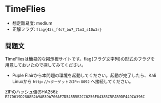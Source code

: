 # TimeFlies

- 想定難易度: medium
- 正解フラグ: `flag{43s_f4s7_bu7_71m3_s10w3r}`

## 問題文

TimeFliesは簡易的な掲示板サイトです。flag{フラグ文字列}の形式のフラグを用意しておいたので探してみてください。

- Puple Flairから本問題の環境を起動してください。起動が完了したら、Kali Linuxから `http://<ターゲットのIP>:8092` へ接続してください。

ZIPのハッシュ値(SHA256): `E27D619D2808B2A9AB3DA706AF7D54555B2CC6256F8438BC5FAB9DF449CA396C`
